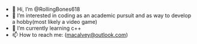 - 👋 Hi, I’m @RollingBones618
- 👀 I’m interested in coding as an academic pursuit and as way to develop a hobby(most likely a video game)
- 🌱 I’m currently learning c++
- 📫 How to reach me: (macalvey@outlook.com)
